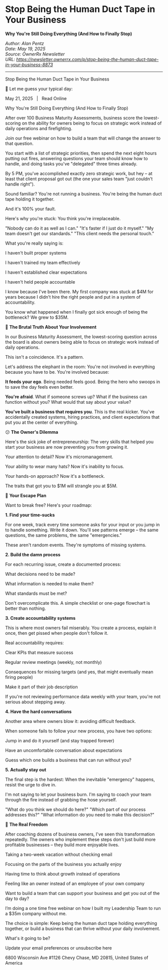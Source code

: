 # Stop Being the Human Duct Tape in Your Business
**Why You're Still Doing Everything (And How to Finally Stop)**

*Author: Alan Pentz*  
*Date: May 19, 2025*  
*Source: OwnerRx Newsletter*  
*URL: https://newsletter.ownerrx.com/p/stop-being-the-human-duct-tape-in-your-business-8873*

---

Stop Being the Human Duct Tape in Your Business

🤯 Let me guess your typical day:

May 21, 2025   |   Read Online

Why You're Still Doing Everything (And How to Finally Stop)

After over 100 Business Maturity Assessments, business score the lowest-scoring on the ability for owners being to focus on strategic work instead of daily operations and firefighting.

Join our free webinar on how to build a team that will change the answer to that question.

You start with a list of strategic priorities, then spend the next eight hours putting out fires, answering questions your team should know how to handle, and doing tasks you've "delegated" three times already.

By 5 PM, you've accomplished exactly zero strategic work, but hey – at least that client proposal got out (the one your sales team "just couldn't handle right").

Sound familiar? You're not running a business. You're being the human duct tape holding it together.

And it's 100% your fault.

Here's why you're stuck: You think you're irreplaceable.

"Nobody can do it as well as I can."
"It's faster if I just do it myself."
"My team doesn't get our standards."
"This client needs the personal touch."

What you're really saying is:

I haven't built proper systems

I haven't trained my team effectively

I haven't established clear expectations

I haven't held people accountable

I know because I've been there. My first company was stuck at $4M for years because I didn’t hire the right people and put in a system of accountability.

You know what happened when I finally got sick enough of being the bottleneck? We grew to $35M.

🤔 **The Brutal Truth About Your Involvement**

In our Business Maturity Assessment, the lowest-scoring question across the board is about owners being able to focus on strategic work instead of daily operations.

This isn't a coincidence. It's a pattern.

Let's address the elephant in the room: You're not involved in everything because you have to be. You're involved because:

**It feeds your ego**. Being needed feels good. Being the hero who swoops in to save the day feels even better.

**You're afraid**. What if someone screws up? What if the business can function without you? What would that say about your value?

**You've built a business that requires you**. This is the real kicker. You've accidentally created systems, hiring practices, and client expectations that put you at the center of everything.

😕 **The Owner's Dilemma**

Here's the sick joke of entrepreneurship: The very skills that helped you start your business are now preventing you from growing it.

Your attention to detail? Now it's micromanagement.

Your ability to wear many hats? Now it's inability to focus.

Your hands-on approach? Now it's a bottleneck.

The traits that got you to $1M will strangle you at $5M.

📜 **Your Escape Plan**

Want to break free? Here's your roadmap:

**1. Find your time-sucks**

For one week, track every time someone asks for your input or you jump in to handle something. Write it down. You'll see patterns emerge – the same questions, the same problems, the same "emergencies."

These aren't random events. They're symptoms of missing systems.

**2. Build the damn process**

For each recurring issue, create a documented process:

What decisions need to be made?

What information is needed to make them?

What standards must be met?

Don't overcomplicate this. A simple checklist or one-page flowchart is better than nothing.

**3. Create accountability systems**

This is where most owners fail miserably. You create a process, explain it once, then get pissed when people don't follow it.

Real accountability requires:

Clear KPIs that measure success

Regular review meetings (weekly, not monthly)

Consequences for missing targets (and yes, that might eventually mean firing people)

Make it part of their job description

If you're not reviewing performance data weekly with your team, you're not serious about stepping away.

**4. Have the hard conversations**

Another area where owners blow it: avoiding difficult feedback.

When someone fails to follow your new process, you have two options:

Jump in and do it yourself (and stay trapped forever)

Have an uncomfortable conversation about expectations

Guess which one builds a business that can run without you?

**5. Actually stay out**

The final step is the hardest: When the inevitable "emergency" happens, resist the urge to dive in.

I'm not saying to let your business burn. I'm saying to coach your team through the fire instead of grabbing the hose yourself.

"What do you think we should do here?" "Which part of our process addresses this?" "What information do you need to make this decision?"

💸 **The Real Freedom**

After coaching dozens of business owners, I've seen this transformation repeatedly. The owners who implement these steps don't just build more profitable businesses – they build more enjoyable lives.

Taking a two-week vacation without checking email

Focusing on the parts of the business you actually enjoy

Having time to think about growth instead of operations

Feeling like an owner instead of an employee of your own company

Want to build a team that can support your business and get you out of the day to day?

I’m doing a one time free webinar on how I built my Leadership Team to run a $35m company without me.

The choice is simple: Keep being the human duct tape holding everything together, or build a business that can thrive without your daily involvement.

What's it going to be?

Update your email preferences or unsubscribe here

6800 Wisconsin Ave #1126
Chevy Chase, MD 20815, United States of America
